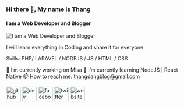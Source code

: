 ### Hi there 👋, My name is Thang
#### I am a Web Developer and Blogger
![I am a Web Developer and Blogger](https://thangdangblog.com/wp-content/uploads/2020/05/ThangDangBloglg-e1589633397288.png)

I will learn everything in Coding and share it for everyone

Skills: PHP/ LARAVEL / NODEJS / JS / HTML / CSS

🔭 I’m currently working on Misa 🌱 I’m currently learning NodeJS | React Native 📫 How to reach me: thangdangblog@gmail.com 

[<img src='https://cdn.jsdelivr.net/npm/simple-icons@3.0.1/icons/github.svg' alt='github' height='40'>](https://github.com/https://github.com/thangdangblog)  [<img src='https://cdn.jsdelivr.net/npm/simple-icons@3.0.1/icons/dev-dot-to.svg' alt='dev' height='40'>](https://dev.to/thangdangblog)  [<img src='https://cdn.jsdelivr.net/npm/simple-icons@3.0.1/icons/facebook.svg' alt='facebook' height='40'>](https://www.facebook.com/thangdangblog)  [<img src='https://cdn.jsdelivr.net/npm/simple-icons@3.0.1/icons/twitter.svg' alt='twitter' height='40'>](https://twitter.com/thangdangblog)  [<img src='https://cdn.jsdelivr.net/npm/simple-icons@3.0.1/icons/icloud.svg' alt='website' height='40'>](https://thangdangblog.com/)  

